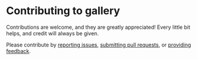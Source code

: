 # Contributing to gallery

Contributions are welcome, and they are greatly appreciated! Every little bit helps, and credit will always be given.

Please contribute by [reporting issues](https://github.com/openalea/gallery/issues), [submitting pull requests](https://github.com/openalea/gallery/pulls), or [providing feedback](https://github.com/openalea/gallery/issues).
